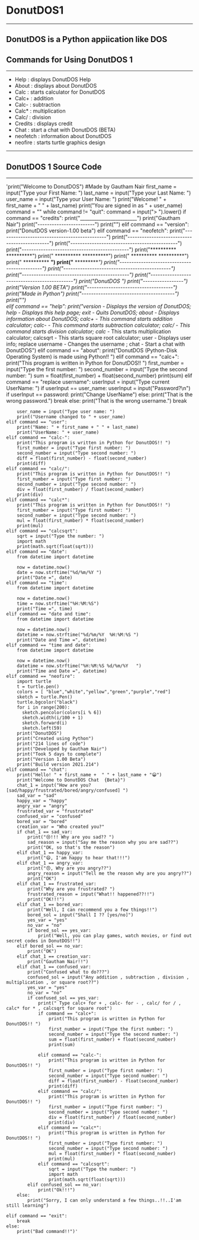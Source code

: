 # DonutDOS1
-----------------------------------------------
DonutDOS is a Python appiication like DOS
-----------------------------------------------
## Commands for Using DonutDOS 1
-----------------------------------------------

- Help : displays DonutDOS Help
- About : displays about DonutDOS
- Calc : starts calculator for DonutDOS
- Calc+ : addition
- Calc- : subtraction
- Calc* : multiplication
- Calc/ : division
- Credits : displays credit
- Chat : start a chat with DonutDOS (BETA)
- neofetch : information about DonutDOS
- neofire : starts turtle graphics design
----------------------------------------------------
## DonutDOS 1 Source Code
----------------------------------------------------
'print("Welcome to DonutDOS")
#Made by Gautham Nair
first_name = input("Type your First Name: ")
last_name = input("Type your Last Name: ")
user_name = input("Type your User Name: ")
print("Welcome! " + first_name  + " " +  last_name)
print("You are signed in as " + user_name)
command = ""
while command != "quit":
	command = input("> ").lower()
	if command == "credits":
		print("________________________")
		print("Gautham Nair")
		print("------------------------")
		print("")
	elif command == "version":
		print("DonutDOS version-1.00 beta")
	elif command == "neofetch":
		print("---------------------------------------------")
		print("---------------------------------------------")
		print("---------------------------------------------")
		print("---------------------------------------------")
		print("**********     **********")
		print(" **********   **********")
		print("  ********** **********")
		print(" **********   **********")
		print("**********     **********")
		print("---------------------------------------------")
		print("---------------------------------------------")
		print("---------------------------------------------")
		print("---------------------------------------------")
		print("DonutDOS ")
		print("-----------------")
		print("Version 1.00 BETA")
		print("------------------------------------")
		print("Made in Python")
		print("---------------------------------------")
		print("")	
	elif command == "help":
		print("version - Displays the version of DonutDOS; help - Displays this help page; exit - Quits DonutDOS; about - Displays information about DonutDOS; calc+ - This command starts addition calculator; calc- - This command starts subtraction calculator; calc/ - This command starts division calculator; calc* - This starts multiplication calculator; calcsqrt - This starts square root calculator; user - Displays user info; replace username - Changes the username ; chat - Start a chat with DonutDOS")
	elif command == "about":
		print("DonutDOS (Python-Disk Operating System) is made using Python!! ")
	elif command == "calc+":
		print("This program is written in Python for DonutDOS!! ")
		first_number = input("Type the first number: ")
		second_number = input("Type the second number: ")
		sum = float(first_number) + float(second_number)
		print(sum)
	elif command == "replace username":
		userInput = input("Type current UserName: ")
		if userInput == user_name:
			userInput = input("Password?\n")
			if userInput == password:
				print("Change UserName")
			else:
				print("That is the wrong password.")
				break
		else:
    			print("That is the wrong username.")
    			break

		user_name = input("Type user name: ")
		print("Username changed to " + user_name)	
	elif command == "user":
		print("Name: " + first_name + " " + last_name)
		print("UserName: " + user_name)	
	elif command == "calc-":
		print("This program is written in Python for DonutDOS!! ")
		first_number = input("Type first number: ")
		second_number = input("Type second number: ")
		diff = float(first_number) - float(second_number)
		print(diff)
	elif command == "calc/":
		print("This program is written in Python for DonutDOS!! ")
		first_number = input("Type first number: ")
		second_number = input("Type second number: ")
		div = float(first_number) / float(second_number)
		print(div)
	elif command == "calc*":
		print("This program is written in Python for DonutDOS!! ")
		first_number = input("Type first number: ")
		second_number = input("Type second number: ")
		mul = float(first_number) * float(second_number)
		print(mul)	
	elif command == "calcsqrt":
		sqrt = input("Type the number: ")
		import math
		print(math.sqrt(float(sqrt)))	
	elif command == "date":
		from datetime import datetime

		now = datetime.now()
		date = now.strftime("%d/%m/%Y ")
		print("Date =", date)
	elif command == "time":
		from datetime import datetime

		now = datetime.now()
		time = now.strftime("%H:%M:%S")
		print("Time =", time)	
	elif command == "date and time":
		from datetime import datetime

		now = datetime.now()
		datetime = now.strftime("%d/%m/%Y  %H:%M:%S ")
		print("Date and Time =", datetime)	
	elif command == "time and date":
		from datetime import datetime

		now = datetime.now()
		datetime = now.strftime("%H:%M:%S %d/%m/%Y   ")
		print("Time and Date =", datetime)	
	elif command == "neofire":
		import turtle
		t = turtle.pen()
		colors = [ "blue","white","yellow","green","purple","red"]
		sketch = turtle.Pen()
		turtle.bgcolor("black")
		for i in range(200):
 		  sketch.pencolor(colors[i % 6])
 		  sketch.width(i/100 + 1)
 		  sketch.forward(i)
 		  sketch.left(59) 
		print("DonutDOS")
		print("Created using Python")
		print("214 lines of code")
		print("Developed by Gautham Nair")
		print("Took 5 days to complete")
		print("Version 1.00 Beta")
		print("Build version 2021.214")
	elif command == "chat":
		print("Hello! " + first_name +  " " + last_name + "😀")
		print("Welcome to DonutDOS Chat  {Beta}")
		chat_1 = input("How are you? [sad/happy/frustrated/bored/angry/confused] ")
		sad_var = "sad"
		happy_var = "happy"
		angry_var = "angry"
		frustrated_var = "frustrated"
		confused_var = "confused"
		bored_var = "bored"
		creation_var = "Who created you?"
		if chat_1 == sad_var:
			print("😢!!! Why are you sad?? ")
			sad_reason = input("Say me the reason why you are sad??")
			print("OK, so that's the reason")
		elif chat_1 == happy_var:
			print("😄, I'am happy to hear that!!!")
		elif chat_1 == angry_var:
			print("😠, Why are you angry??")
			angry_reason = input("Tell me the reason why are you angry??")
			print("OK")
		elif chat_1 == frustrated_var:
			print("Why are you frustrated? ")
			frustrated_reason = input("What!! happened??!!")
			print("OK!!!")
		elif chat_1 == bored_var:
			print("Well, I can recommend you a few things!!")
			bored_sol = input("Shall I ?? [yes/no]")
			yes_var = "yes"
			no_var = "no"
			if bored_sol == yes_var:
				print("Well, you can play games, watch movies, or find out  secret codes in DonutDOS!!")
		elif bored_sol == no_var:	 
			print("OK")
		elif chat_1 == creation_var:
			print("Gautham Nair!!")	
		elif chat_1 == confused_var:
			print("Confused what to do???")
			confused_sol = input("Any addition , subtraction , division , multiplication , or square root??")
			yes_var = "yes"
			no_var = "no"
			if confused_sol == yes_var:
				print(" Type calc+ for + , calc- for - , calc/ for / , calc* for * , calcsqrt for square root")
				if command == "calc+":
					print("This program is written in Python for DonutDOS!! ")
					first_number = input("Type the first number: ")
					second_number = input("Type the second number: ")
					sum = float(first_number) + float(second_number)
					print(sum)
					
				elif command == "calc-":
					print("This program is written in Python for DonutDOS!! ")
					first_number = input("Type first number: ")
					second_number = input("Type second number: ")
					diff = float(first_number) - float(second_number)
					print(diff)
				elif command == "calc/":
					print("This program is written in Python for DonutDOS!! ")
					first_number = input("Type first number: ")
					second_number = input("Type second number: ")
					div = float(first_number) / float(second_number)
					print(div)
				elif command == "calc*":
					print("This program is written in Python for DonutDOS!! ")
					first_number = input("Type first number: ")
					second_number = input("Type second number: ")
					mul = float(first_number) * float(second_number)
					print(mul)	
				elif command == "calcsqrt":
					sqrt = input("Type the number: ")
					import math
					print(math.sqrt(float(sqrt)))
			elif confused_sol == no_var:
				print("Ok!!!")					  	 
		else:
			print("Sorry, I can only understand a few things..!!..I'am still learning")	
			
	elif command == "exit":
		break
	else:
		print("Bad command!!")'
